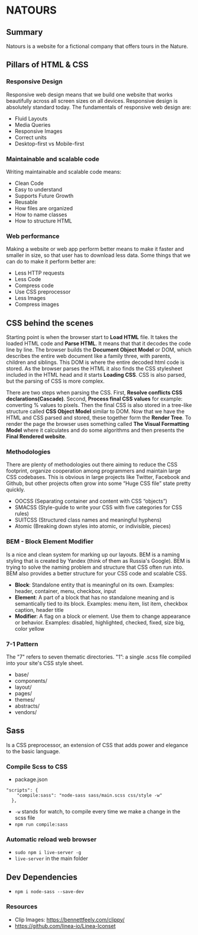 # NATOURS

## Summary
Natours is a website for a fictional company that offers tours in the Nature.

## Pillars of HTML & CSS

### **Responsive Design**
Responsive web design means that we build one website that works beautifully across all screen sizes on all devices. Responsive design is absolutely standard today. The fundamentals of responsive web design are:
- Fluid Layouts
- Media Queries
- Responsive Images
- Correct units
- Desktop-first vs Mobile-first

### **Maintainable and scalable code**
Writing maintainable and scalable code means:
- Clean Code
- Easy to understand
- Supports Future Growth
- Reusable
- How files are organized
- How to name classes
- How to structure HTML

### **Web performance**
Making a website or web app perform better means to make it faster and smaller in size, so that user has to download less data. Some things that we can do to make it perform better are:
- Less HTTP requests
- Less Code
- Compress code
- Use CSS preprocessor
- Less Images
- Compress images

## CSS behind the scenes
Starting point is when the browser start to **Load HTML** file. It takes the loaded HTML code and **Parse HTML**. It means that that it decodes the code line by line. The browser builds the **Document Object Model** or DOM, which describes the entire web document like a family three, with parents, children and siblings. This DOM is where the entire decoded html code is stored. As the browser parses the HTML it also finds the CSS stylesheet included in the HTML head and it starts **Loading CSS**. CSS is also parsed, but the parsing of CSS is more complex.

There are two steps when parsing the CSS. First, **Resolve conflicts CSS declarations(Cascade)**. Second, **Process final CSS values** for example: converting % values to pixels. Then the final CSS is also stored in a tree-like structure called **CSS Object Model** similar to DOM. Now that we have the HTML and CSS parsed and stored, these together form the **Render Tree**. To render the page the browser uses something called **The Visual Formatting Model** where it calculates and do some algorithms and then presents the **Final Rendered website**.

### Methodologies

There are plenty of methodologies out there aiming to reduce the CSS footprint, organize cooperation among programmers and maintain large CSS codebases. This is obvious in large projects like Twitter, Facebook and Github, but other projects often grow into some “Huge CSS file” state pretty quickly.

- OOCSS (Separating container and content with CSS “objects”)
- SMACSS (Style-guide to write your CSS with five categories for CSS rules)
- SUITCSS (Structured class names and meaningful hyphens)
- Atomic (Breaking down styles into atomic, or indivisible, pieces)

### BEM - Block Element Modifier
Is a nice and clean system for marking up our layouts. BEM is a naming styling that is created by Yandex (think of them as Russia's Google). BEM is trying to solve the naming problem and structure that CSS often run into. BEM also provides a better structure for your CSS code and scalable CSS.

- **Block**: Standalone entity that is meaningful on its own. Examples:
header, container, menu, checkbox, input
- **Element**: A part of a block that has no standalone meaning and is semantically tied to its block. Examples: menu item, list item, checkbox caption, header title
- **Modifier**: A flag on a block or element. Use them to change appearance or behavior. Examples: disabled, highlighted, checked, fixed, size big, color yellow

### 7-1 Pattern
The "7" refers to seven thematic directories. "1”: a single .scss file compiled into your site's CSS style sheet.
- base/
- components/
- layout/
- pages/
- themes/
- abstracts/
- vendors/

## Sass
Is a CSS preprocessor, an extension of CSS that adds power and elegance to the basic language.

### Compile Scss to CSS
- package.json
```
"scripts": {
    "compile:sass": "node-sass sass/main.scss css/style -w"
  },
```
- `-w` stands for watch, to compile every time we make a change in the scss file
- `npm run compile:sass`

### Automatic reload web browser
- `sudo npm i live-server -g`
- `live-server` in the main folder

## Dev Dependencies
- `npm i node-sass --save-dev`


### Resources
- Clip Images: https://bennettfeely.com/clippy/
- https://github.com/linea-io/Linea-Iconset
